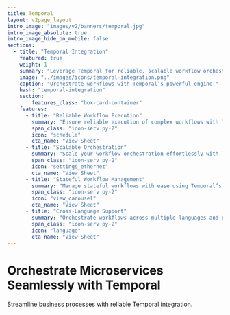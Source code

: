 ```yaml
---
title: Temporal
layout: v2page_layout
intro_image: "images/v2/banners/temporal.jpg"
intro_image_absolute: true
intro_image_hide_on_mobile: false
sections:
  - title: "Temporal Integration"
    featured: true
    weight: 1
    summary: "Leverage Temporal for reliable, scalable workflow orchestration."
    image: "../images/icons/temporal-integration.png"
    caption: "Orchestrate workflows with Temporal’s powerful engine."
    hash: "temporal-integration"
    section:
        features_class: "box-card-container"
    features:
      - title: "Reliable Workflow Execution"
        summary: "Ensure reliable execution of complex workflows with Temporal's fault-tolerant architecture."
        span_class: "icon-serv py-2"
        icon: "schedule"
        cta_name: "View Sheet"
      - title: "Scalable Orchestration"
        summary: "Scale your workflow orchestration effortlessly with Temporal."
        span_class: "icon-serv py-2"
        icon: "settings_ethernet"
        cta_name: "View Sheet"
      - title: "Stateful Workflow Management"
        summary: "Manage stateful workflows with ease using Temporal’s advanced capabilities."
        span_class: "icon-serv py-2"
        icon: "view_carousel"
        cta_name: "View Sheet"
      - title: "Cross-Language Support"
        summary: "Orchestrate workflows across multiple languages and platforms with Temporal."
        span_class: "icon-serv py-2"
        icon: "language"
        cta_name: "View Sheet"
---
```


# Orchestrate Microservices Seamlessly with Temporal

Streamline business processes with reliable Temporal integration.
